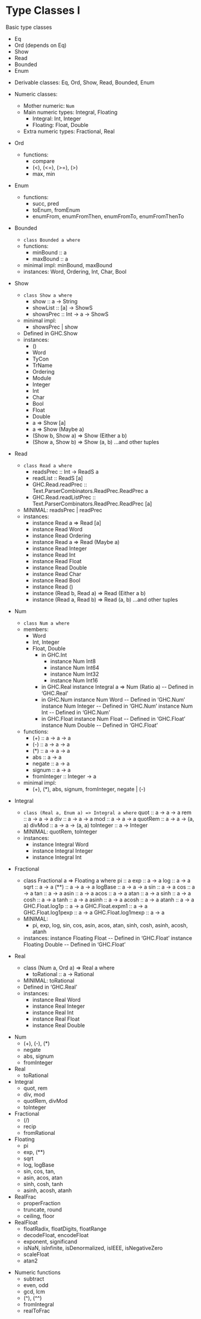 # Type Classes I

Basic type classes
- Eq
- Ord (depends on Eq)
- Show
- Read
- Bounded
- Enum

* Derivable classes: Eq, Ord, Show, Read, Bounded, Enum

* Numeric classes:
  - Mother numeric: `Num`
  - Main numeric types: Integral, Floating
    - Integral: Int, Integer
    - Floating: Float, Double
  - Extra numeric types: Fractional, Real






* Ord
  * functions:
    - compare
    - (<), (<=), (>=), (>)
    - max, min

* Enum
  * functions:
    - succ, pred
    - toEnum, fromEnum
    - enumFrom, enumFromThen, enumFromTo, enumFromThenTo
* Bounded
  * `class Bounded a where`
  * functions:
    - minBound :: a
    - maxBound :: a
  * minimal impl: minBound, maxBound
  * instances: Word, Ordering, Int, Char, Bool

* Show
  * `class Show a where`
    - show      :: a -> String
    - showList  :: [a] -> ShowS
    - showsPrec :: Int -> a -> ShowS
  - minimal impl:
    - showsPrec | show
  - Defined in GHC.Show
  - instances:
    - ()
    - Word
    - TyCon
    - TrName
    - Ordering
    - Module
    - Integer
    - Int
    - Char
    - Bool
    - Float
    - Double
    - a => Show [a]
    - a => Show (Maybe a)
    - (Show b, Show a) => Show (Either a b)
    - (Show a, Show b) => Show (a, b) ...and other tuples
* Read
  - `class Read a where`
    - readsPrec :: Int -> ReadS a
    - readList :: ReadS [a]
    - GHC.Read.readPrec :: Text.ParserCombinators.ReadPrec.ReadPrec a
    - GHC.Read.readListPrec :: Text.ParserCombinators.ReadPrec.ReadPrec [a]
  - MINIMAL: readsPrec | readPrec
  - instances:
    - instance Read a => Read [a]
    - instance Read Word
    - instance Read Ordering
    - instance Read a => Read (Maybe a)
    - instance Read Integer
    - instance Read Int
    - instance Read Float
    - instance Read Double
    - instance Read Char
    - instance Read Bool
    - instance Read ()
    - instance (Read b, Read a) => Read (Either a b)
    - instance (Read a, Read b) => Read (a, b) ...and other tuples

* Num
  * `class Num a where`
  * members:
    - Word
    - Int, Integer
    - Float, Double
      * in GHC.Int
        - instance Num Int8
        - instance Num Int64
        - instance Num Int32
        - instance Num Int16
      * in GHC.Real
        instance Integral a => Num (Ratio a) -- Defined in ‘GHC.Real’
      * in GHC.Num
        instance Num Word -- Defined in ‘GHC.Num’
        instance Num Integer -- Defined in ‘GHC.Num’
        instance Num Int -- Defined in ‘GHC.Num’
      * in GHC.Float
        instance Num Float -- Defined in ‘GHC.Float’
        instance Num Double -- Defined in ‘GHC.Float’
  * functions:
    - (+)    :: a -> a -> a
    - (-)    :: a -> a -> a
    - (*)    :: a -> a -> a
    - abs    :: a -> a
    - negate :: a -> a
    - signum :: a -> a
    - fromInteger :: Integer -> a
  * minimal impl:
    - (+), (*), abs, signum, fromInteger, negate | (-)
* Integral
  - `class (Real a, Enum a) => Integral a where`
    quot :: a -> a -> a
    rem :: a -> a -> a
    div :: a -> a -> a
    mod :: a -> a -> a
    quotRem :: a -> a -> (a, a)
    divMod :: a -> a -> (a, a)
    toInteger :: a -> Integer
  - MINIMAL: quotRem, toInteger
  - instances:
    - instance Integral Word
    - instance Integral Integer
    - instance Integral Int
* Fractional
  - class Fractional a => Floating a where
    pi :: a
    exp :: a -> a
    log :: a -> a
    sqrt :: a -> a
    (**) :: a -> a -> a
    logBase :: a -> a -> a
    sin :: a -> a
    cos :: a -> a
    tan :: a -> a
    asin :: a -> a
    acos :: a -> a
    atan :: a -> a
    sinh :: a -> a
    cosh :: a -> a
    tanh :: a -> a
    asinh :: a -> a
    acosh :: a -> a
    atanh :: a -> a
    GHC.Float.log1p :: a -> a
    GHC.Float.expm1 :: a -> a
    GHC.Float.log1pexp :: a -> a
    GHC.Float.log1mexp :: a -> a
  - MINIMAL:
    - pi, exp, log, sin, cos, asin, acos, atan, sinh, cosh, asinh, acosh, atanh
  - instances:
    instance Floating Float -- Defined in ‘GHC.Float’
    instance Floating Double -- Defined in ‘GHC.Float’

* Real
  - class (Num a, Ord a) => Real a where
    - toRational :: a -> Rational
  - MINIMAL: toRational
  - Defined in ‘GHC.Real’
  - instances:
    - instance Real Word
    - instance Real Integer
    - instance Real Int
    - instance Real Float
    - instance Real Double


- Num
  - (+), (-), (*)
  - negate
  - abs, signum
  - fromInteger
- Real
  - toRational
- Integral
  - quot, rem
  - div, mod
  - quotRem, divMod
  - toInteger
- Fractional
  - (/)
  - recip
  - fromRational
- Floating
  - pi
  - exp, (**)
  - sqrt
  - log, logBase
  - sin, cos, tan,
  - asin, acos, atan
  - sinh, cosh, tanh
  - asinh, acosh, atanh
- RealFrac
  - properFraction
  - truncate, round
  - ceiling, floor
- RealFloat
  - floatRadix, floatDigits, floatRange
  - decodeFloat, encodeFloat
  - exponent, significand
  - isNaN, isInfinite, isDenormalized, isIEEE, isNegativeZero
  - scaleFloat
  - atan2

* Numeric functions
  - subtract
  - even, odd
  - gcd, lcm
  - (^), (^^)
  - fromIntegral
  - realToFrac
